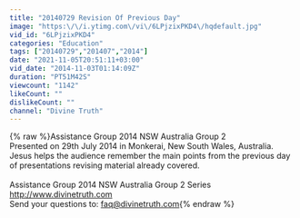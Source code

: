 ```yaml
---
title: "20140729 Revision Of Previous Day"
image: "https:\/\/i.ytimg.com\/vi\/6LPjzixPKD4\/hqdefault.jpg"
vid_id: "6LPjzixPKD4"
categories: "Education"
tags: ["20140729","201407","2014"]
date: "2021-11-05T20:51:11+03:00"
vid_date: "2014-11-03T01:14:09Z"
duration: "PT51M42S"
viewcount: "1142"
likeCount: ""
dislikeCount: ""
channel: "Divine Truth"
---
```

{% raw %}Assistance Group 2014 NSW Australia Group 2<br />Presented on 29th July 2014 in Monkerai, New South Wales, Australia.<br />Jesus helps the audience remember the main points from the previous day of presentations revising material already covered.<br /><br />Assistance Group 2014 NSW Australia Group 2 Series<br /><a rel="nofollow" target="blank" href="http://www.divinetruth.com">http://www.divinetruth.com</a><br />Send your questions to: faq@divinetruth.com{% endraw %}
